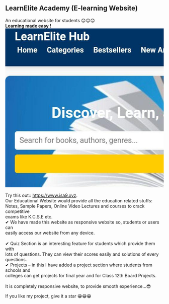 ## LearnElite Academy (E-learning Website)
An educational website for students 😊😊😊  
<b>Learning made easy !</b>
<br>
![](img/LearnElite.jpg)

Try this out:: 
https://www.isa9.xyz.
<br>
Our Educational Website would provide all the education related stuffs:  
Notes, Sample Papers, Online Video Lectures and courses to crack competitive  
exams like K.C.S.E etc. 
<br>
✔ We have made this website as responsive website so, students or users can  
   easily access our website from  any device.  
   <br>
✔ Quiz Section is an interesting feature for students which provide them with  
   lots of questions. They can view their scores easily and solutions of every questions. 
   <br>
✔ Projects – in this I have added a project section where students from schools and  
   colleges can get projects for final year and for Class 12th Board Projects.  
   <br>
It is completely responsive website, to provide smooth experience...😎  

If you like my project, give it a star  😁😁😁
